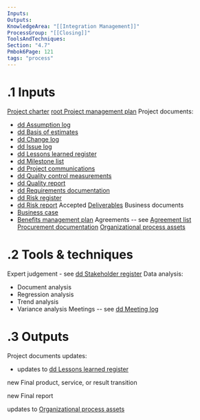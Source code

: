 ```yaml
---
Inputs:
Outputs:
KnowledgeArea: "[[Integration Management]]"
ProcessGroup: "[[Closing]]"
ToolsAndTechniques:
Section: "4.7"
Pmbok6Page: 121
tags: "process"
---
```

# .1 Inputs
[Project charter](Project%20charter.md)
[root Project management plan](root%20Project%20management%20plan.md)
Project documents:
* [dd Assumption log](dd%20Assumption%20log.md)
* [dd Basis of estimates](dd%20Basis%20of%20estimates.md)
* [dd Change log](dd%20Change%20log.md)
* [dd Issue log](dd%20Issue%20log.md)
* [dd Lessons learned register](dd%20Lessons%20learned%20register.md)
* [dd Milestone list](dd%20Milestone%20list.md)
* [dd Project communications](dd%20Project%20communications.md)
* [dd Quality control measurements](dd%20Quality%20control%20measurements.md)
* [dd Quality report](dd%20Quality%20report.md)
* [dd Requirements documentation](dd%20Requirements%20documentation.md)
* [dd Risk register](dd%20Risk%20register.md)
* [dd Risk report](dd%20Risk%20report.md)
Accepted [Deliverables](Deliverables.md)
Business documents
* [Business case](Business%20case.md)
* [Benefits management plan](Benefits%20management%20plan.md)
Agreements -- see [Agreement list](Agreement%20list.md)
[Procurement documentation](Procurement%20documentation.md)
[Organizational process assets](Organizational%20process%20assets.md)

# .2 Tools & techniques
Expert judgement - see [dd Stakeholder register](dd%20Stakeholder%20register.md)
Data analysis:
* Document analysis
* Regression analysis
* Trend analysis
* Variance analysis
Meetings -- see [dd Meeting log](dd%20Meeting%20log.md)

# .3 Outputs
Project documents updates:
* updates to [dd Lessons learned register](dd%20Lessons%20learned%20register.md)

new Final product, service, or result transition

new Final report

updates to [Organizational process assets](Organizational%20process%20assets.md)

